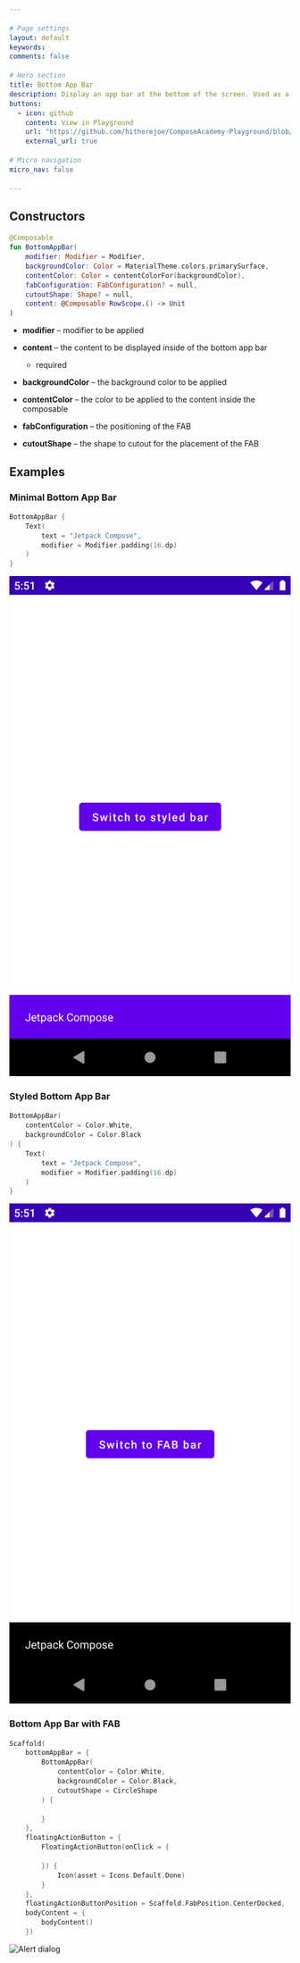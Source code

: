 ```yaml
---

# Page settings
layout: default
keywords:
comments: false

# Hero section
title: Bottom App Bar
description: Display an app bar at the bottom of the screen. Used as a container for parent-related content, such as screen titles, menu items or a floating action button
buttons:
  - icon: github
    content: View in Playground
    url: "https://github.com/hitherejoe/ComposeAcademy-Playground/blob/master/app/src/main/java/co/joebirch/composeplayground/material/bottomAppBar.kt"
    external_url: true

# Micro navigation
micro_nav: false

---
```


## Constructors

```kotlin
@Composable
fun BottomAppBar(
    modifier: Modifier = Modifier,
    backgroundColor: Color = MaterialTheme.colors.primarySurface,
    contentColor: Color = contentColorFor(backgroundColor),
    fabConfiguration: FabConfiguration? = null,
    cutoutShape: Shape? = null,
    content: @Composable RowScope.() -> Unit
)
```

* **modifier** – modifier to be applied

* **content** – the content to be displayed inside of the bottom app bar
  * required

* **backgroundColor** – the background color to be applied

* **contentColor** – the color to be applied to the content inside the composable

* **fabConfiguration** – the positioning of the FAB

* **cutoutShape** – the shape to cutout for the placement of the FAB

## Examples

### Minimal Bottom App Bar
  
```kotlin
BottomAppBar {
    Text(
        text = "Jetpack Compose",
        modifier = Modifier.padding(16.dp)
    )
}
```

![Alert dialog](/academy/material/media/bottom_app_bar.png)

### Styled Bottom App Bar
  
```kotlin
BottomAppBar(
    contentColor = Color.White,
    backgroundColor = Color.Black
) {
    Text(
        text = "Jetpack Compose",
        modifier = Modifier.padding(16.dp)
    )
}
```

![Alert dialog](/academy/material/media/bottom_app_bar_styled.png)

### Bottom App Bar with FAB

```kotlin
Scaffold(
    bottomAppBar = {
        BottomAppBar(
            contentColor = Color.White,
            backgroundColor = Color.Black,
            cutoutShape = CircleShape
        ) {

        }
    },
    floatingActionButton = {
        FloatingActionButton(onClick = {

        }) {
            Icon(asset = Icons.Default.Done)
        }
    },
    floatingActionButtonPosition = Scaffold.FabPosition.CenterDocked,
    bodyContent = {
        bodyContent()
    })
```

![Alert dialog](/academy/material/media/bottom_app_fab.png)
